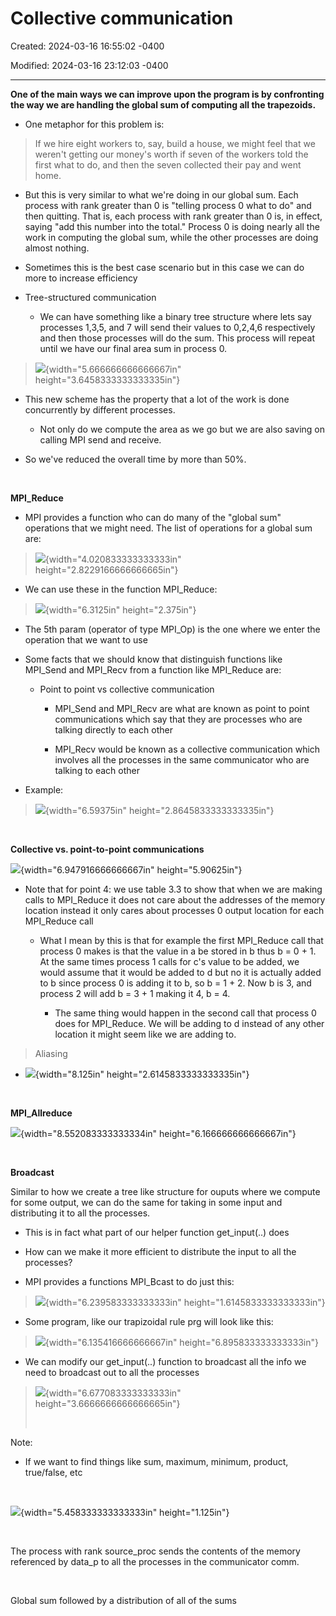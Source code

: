 # Collective communication

Created: 2024-03-16 16:55:02 -0400

Modified: 2024-03-16 23:12:03 -0400

---

**One of the main ways we can improve upon the program is by confronting the way we are handling the global sum of computing all the trapezoids.**

-   One metaphor for this problem is:

> If we hire eight workers to, say, build a house, we might feel that we weren't getting our money's worth if seven of the workers told the first what to do, and then the seven collected their pay and went home.

-   But this is very similar to what we're doing in our global sum. Each process with rank greater than 0 is "telling process 0 what to do" and then quitting. That is, each process with rank greater than 0 is, in effect, saying "add this number into the total." Process 0 is doing nearly all the work in computing the global sum, while the other processes are doing almost nothing.

-   Sometimes this is the best case scenario but in this case we can do more to increase efficiency

<!-- -->

-   Tree-structured communication

    -   We can have something like a binary tree structure where lets say processes 1,3,5, and 7 will send their values to 0,2,4,6 respectively and then those processes will do the sum. This process will repeat until we have our final area sum in process 0.

> ![](media/Collective-communication-image1.png){width="5.666666666666667in" height="3.6458333333333335in"}

-   This new scheme has the property that a lot of the work is done concurrently by different processes.

    -   Not only do we compute the area as we go but we are also saving on calling MPI send and receive.

-   So we've reduced the overall time by more than 50%.

 

**MPI_Reduce**

-   MPI provides a function who can do many of the "global sum" operations that we might need. The list of operations for a global sum are:

> ![](media/Collective-communication-image2.png){width="4.020833333333333in" height="2.8229166666666665in"}

-   We can use these in the function MPI_Reduce:

> ![](media/Collective-communication-image3.png){width="6.3125in" height="2.375in"}

-   The 5th param (operator of type MPI_Op) is the one where we enter the operation that we want to use

<!-- -->

-   Some facts that we should know that distinguish functions like MPI_Send and MPI_Recv from a function like MPI_Reduce are:

    -   Point to point vs collective communication

        -   MPI_Send and MPI_Recv are what are known as point to point communications which say that they are processes who are talking directly to each other

        -   MPI_Recv would be known as a collective communication which involves all the processes in the same communicator who are talking to each other

-   Example:

> ![](media/Collective-communication-image4.png){width="6.59375in" height="2.8645833333333335in"}

 

**Collective vs. point-to-point communications**

![](media/Collective-communication-image5.png){width="6.947916666666667in" height="5.90625in"}

-   Note that for point 4: we use table 3.3 to show that when we are making calls to MPI_Reduce it does not care about the addresses of the memory location instead it only cares about processes 0 output location for each MPI_Reduce call

    -   What I mean by this is that for example the first MPI_Reduce call that process 0 makes is that the value in a be stored in b thus b = 0 + 1. At the same times process 1 calls for c's value to be added, we would assume that it would be added to d but no it is actually added to b since process 0 is adding it to b, so b = 1 + 2. Now b is 3, and process 2 will add b = 3 + 1 making it 4, b = 4.

        -   The same thing would happen in the second call that process 0 does for MPI_Reduce. We will be adding to d instead of any other location it might seem like we are adding to.

> Aliasing

-   ![](media/Collective-communication-image6.png){width="8.125in" height="2.6145833333333335in"}

 

**MPI_Allreduce**

![](media/Collective-communication-image7.png){width="8.552083333333334in" height="6.166666666666667in"}

 

**Broadcast**

Similar to how we create a tree like structure for ouputs where we compute for some output, we can do the same for taking in some input and distributing it to all the processes.

-   This is in fact what part of our helper function get_input(..) does

-   How can we make it more efficient to distribute the input to all the processes?

-   MPI provides a functions MPI_Bcast to do just this:

> ![](media/Collective-communication-image8.png){width="6.239583333333333in" height="1.6145833333333333in"}

-   Some program, like our trapizoidal rule prg will look like this:

> ![](media/Collective-communication-image9.png){width="6.135416666666667in" height="6.895833333333333in"}

-   We can modify our get_input(..) function to broadcast all the info we need to broadcast out to all the processes

> ![](media/Collective-communication-image10.png){width="6.677083333333333in" height="3.6666666666666665in"}
>
>  

Note:
- If we want to find things like sum, maximum, minimum, product, true/false, etc

 

![](media/Collective-communication-image11.png){width="5.458333333333333in" height="1.125in"}

 

The process with rank source_proc sends the contents of the memory referenced by data_p to all the processes in the communicator comm.

 

Global sum followed by a distribution of all of the sums











